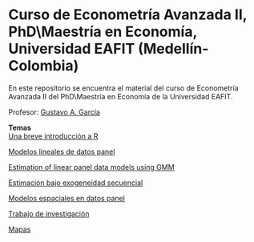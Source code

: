 # Curso de Econometría Avanzada II, PhD\Maestría en Economía, Universidad EAFIT (Medellín-Colombia)
En este repositorio se encuentra el material del curso de Econometría Avanzada II del PhD\Maestría en Economía de la Universidad EAFIT.

Profesor: [Gustavo A. García](https://gusgarciacruz.github.io/cv)

**Temas**<br>
[Una breve introducción a R](https://gusgarciacruz.github.io/EbookR_introduccion/)

[Modelos lineales de datos panel](https://gusgarciacruz.github.io/EconometriaAvanzadaII/ModelosPanel/ModelosPanel.html)

[Estimation of linear panel data models using GMM](https://gusgarciacruz.github.io/EconometriaAvanzadaII/ModelosPanelGMM/ModelosPanelGMM.html)

[Estimación bajo exogeneidad secuencial](https://gusgarciacruz.github.io/EconometriaAvanzadaII/ExogeneidadSecuencial/ExogeneidadSecuencial.html)

[Modelos espaciales en datos panel](https://gusgarciacruz.github.io/EconometriaAvanzadaII/ModelosPanelEspacial/ModelosPanelEspacial.html)

[Trabajo de investigación](https://gusgarciacruz.github.io/EconometriaAvanzadaII/TrabajoInvestigacion/Researchwork2022-II.pdf)

[Mapas](https://github.com/gusgarciacruz/EconometriaAvanzadaII/tree/main/Mapas)
